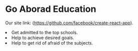 # Go Aborad Education

Our site link: (https://github.com/facebook/create-react-app).

<li>Get admitted to the top schools.</li>
<li>Help to achieve desired goals.</li>
<li>Help to get rid of afraid of the subjects.</li>
